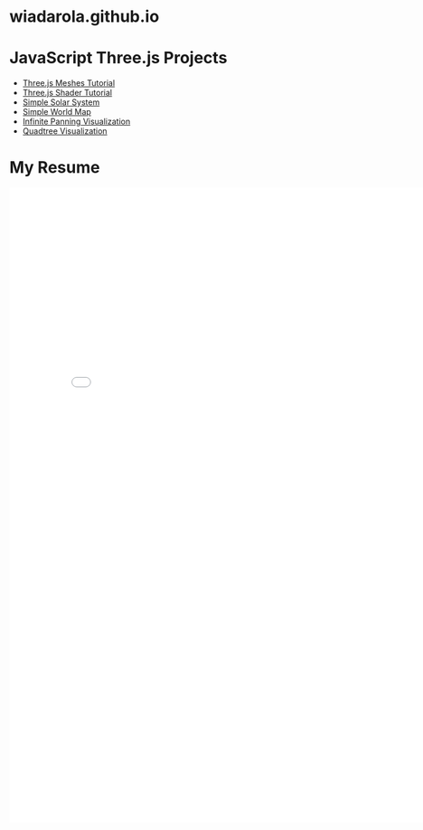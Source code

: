 # wiadarola.github.io

<h1>JavaScript Three.js Projects</h1>
<ul>
  <li><a href="https://wiadarola.github.io/threejs-meshes-tutorial">Three.js Meshes Tutorial</a></li>
  <li><a href="https://wiadarola.github.io/threejs-shader-tutorial">Three.js Shader Tutorial</a></li>
  <li><a href="https://wiadarola.github.io/simple-solar-system">Simple Solar System</a></li>
  <li><a href="https://wiadarola.github.io/simple-world-map">Simple World Map</a></li>
  <li><a href="https://wiadarola.github.io/infinite-panning-visualization">Infinite Panning Visualization</a></li>
  <li><a href="https://wiadarola.github.io/quadtree-visualization">Quadtree Visualization</a></li>
</ul>

<h1>My Resume</h1>
<embed src="Resume.pdf" width="820px" height="1123px" />
